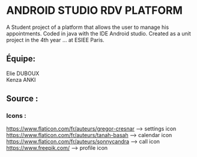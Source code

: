 # ANDROID STUDIO RDV PLATFORM

A Student project of a platform that allows the user to manage his appointments.
Coded in java with the IDE Android studio.
Created as a unit project in the 4th year ... at ESIEE Paris.

## Équipe:
Elie DUBOUX   
Kenza ANKI


## Source :

### Icons :   
https://www.flaticon.com/fr/auteurs/gregor-cresnar --> settings icon    
https://www.flaticon.com/fr/auteurs/tanah-basah --> calendar icon   
https://www.flaticon.com/fr/auteurs/sonnycandra --> call icon   
https://www.freepik.com/ --> profile icon   

